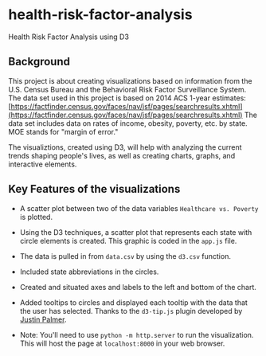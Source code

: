 # health-risk-factor-analysis
Health Risk Factor Analysis using D3

## Background

This project is about creating visualizations based on information from the U.S. Census Bureau and the Behavioral Risk Factor Surveillance System. The data set used in this project is based on 2014 ACS 1-year estimates: [https://factfinder.census.gov/faces/nav/jsf/pages/searchresults.xhtml](https://factfinder.census.gov/faces/nav/jsf/pages/searchresults.xhtml)
The data set includes data on rates of income, obesity, poverty, etc. by state. MOE stands for "margin of error."

The visualiztions, created using D3, will help with analyzing the current trends shaping people's lives, as well as creating charts, graphs, and interactive elements.

## Key Features of the visualizations

* A scatter plot between two of the data variables `Healthcare vs. Poverty` is plotted.

* Using the D3 techniques, a scatter plot that represents each state with circle elements is created. This graphic is coded in the `app.js` file. 

* The data is pulled in from `data.csv` by using the `d3.csv` function. 

* Included state abbreviations in the circles.

* Created and situated axes and labels to the left and bottom of the chart.

* Added tooltips to circles and displayed each tooltip with the data that the user has selected. Thanks to the `d3-tip.js` plugin developed by [Justin Palmer](https://github.com/Caged).

* Note: You'll need to use `python -m http.server` to run the visualization. This will host the page at `localhost:8000` in your web browser.

